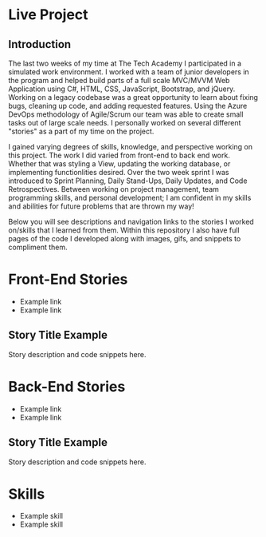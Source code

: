 # Live Project
## Introduction
The last two weeks of my time at The Tech Academy I participated in a simulated work environment. I worked with a team of junior developers in the program and helped build parts of a full scale MVC/MVVM Web Application using C#, HTML, CSS, JavaScript, Bootstrap, and jQuery. Working on a legacy codebase was a great opportunity to learn about fixing bugs, cleaning up code, and adding requested features. Using the Azure DevOps methodology of Agile/Scrum our team was able to create small tasks out of large scale needs. I personally worked on several different "stories" as a part of my time on the project.

I gained varying degrees of skills, knowledge, and perspective working on this project. The work I did varied from front-end to back end work. Whether that was styling a View, updating the working database, or implementing functionlities desired. Over the two week sprint I was introduced to Sprint Planning, Daily Stand-Ups, Daily Updates, and Code Retrospectives. Between working on project management, team programming skills, and personal development; I am confident in my skills and abilities for future problems that are thrown my way!

Below you will see descriptions and navigation links to the stories I worked on/skills that I learned from them. Within this repository I also have full pages of the code I developed along with images, gifs, and snippets to compliment them.

# Front-End Stories
- Example link
- Example link
## Story Title Example
Story description and code snippets here.

# Back-End Stories
- Example link
- Example link
## Story Title Example
Story description and code snippets here.

# Skills
- Example skill
- Example skill
